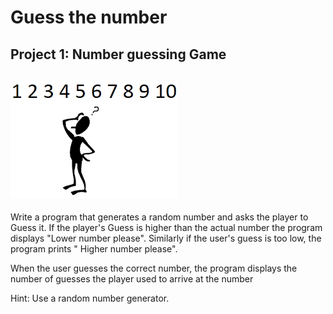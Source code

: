 # Guess the number
Project 1: Number guessing Game
-------------------------------------------------------------------------------------------
![](/images/download.png)
-------------------------------------------------------------------------------------------

Write a program that generates a random number and asks the player to Guess it. If the player's Guess is higher than the actual number the program displays "Lower number please". Similarly if the user's guess is too low, the program prints " Higher number please".

When the user guesses the correct number, the program displays the number of guesses the player used to arrive at the number

Hint: Use a random number generator.
